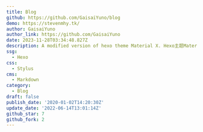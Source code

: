 ```yaml
---
title: Blog
github: https://github.com/GaisaiYuno/blog
demo: https://stevenmhy.tk/
author: GaisaiYuno
author_link: https://github.com/GaisaiYuno
date: 2023-11-28T03:34:48.827Z
description: A modified version of hexo theme Material X. Hexo主题Material X改编版本
ssg:
  - Hexo
css:
  - Stylus
cms:
  - Markdown
category:
  - Blog
draft: false
publish_date: '2020-01-02T14:20:30Z'
update_date: '2022-06-14T13:01:14Z'
github_star: 7
github_fork: 2
---
```

